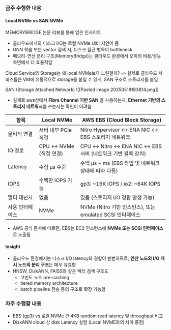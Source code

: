 
### 금주 수행한 내용

#### Local NVMe vs SAN NVMe

MEMORYBRIDGE 논문 리뷰를 통해 얻은 인사이트
- 클라우드에서의 디스크 I/O는 로컬 NVMe 대비 지연이 큼
- GNN 학습 또는 vector 검색 시, 디스크 접근 병목이 bottleneck
- 메모리-연산 분리 구조(MemoryBridge)는 클라우드 환경에서 오히려 비용/성능 측면에서 더 효율적임


Cloud Service의 Storage는 왜 local NVMe보다 느린걸까?
-> 실제로 클라우드 서비스들은 VM에 유동적으로 storage를 붙일 수 있게, SAN 구조로 스토리지를 붙임


SAN (Storage Attached Network)
![[Pasted image 20250518183814.png]]
- 실제로 aws상에서 **Fibre Channel 기반 SAN** 을 사용하는지, **Ethernet 기반의 스토리지 네트워크**를 쓰는지는 확인이 어려움

| 항목       | Local NVMe     | AWS EBS (Cloud Block Storage)              |
| ------------ | ------------------ | ---------------------------------------------- |
| 물리적 연결   | 서버 내부 PCIe 직결      | Nitro Hypervisor ↔ ENA NIC ↔ EBS 스토리지 네트워크     |
| IO 경로    | CPU ↔ NVMe (직접 연결) | CPU ↔ Nitro ↔ ENA NIC ↔ EBS 서버 (네트워크 기반 블록 장치) |
| Latency  | 수십 µs 수준           | 수백 µs ~ ms (EBS 타입 및 네트워크 상태에 따라 다름)           |
| IOPS     | 수백만 IOPS 가능        | gp3: ~16K IOPS / io2: ~64K IOPS                |
| 멀티 테넌시   | 없음                 | 있음 (스토리지 I/O 경합 발생 가능)                         |
| 사용 인터페이스 | NVMe               | NVMe (Nitro 기반 인스턴스), 또는 emulated SCSI 인터페이스   |
- AWS 공식 문서에 따르면, EBS는 EC2 인스턴스에 **NVMe 또는 SCSI 인터페이스**로 노출됨

#### Insight
- 클라우드 환경에서는 디스크 I/O latency와 경합이 빈번하므로, **연산 노드와 I/O 캐시 노드의 분리 구조**는 매우 유효함
- HNSW, DiskANN, FAISS와 같은 벡터 검색 구조도
    - 고빈도 노드 pre-caching
    - tiered memory architecture
    - batch pipeline 전송
등의 구조로 확장 가능함

### 차주 수행할 내용
- EBS (gp3) vs 로컬 NVMe 간 4KB random read latency 및 throughput 비교
-  DiskANN cloud 상 disk Latency 실험 (Local NVME와의 차이 중점)